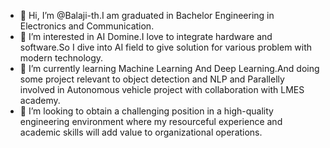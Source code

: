 - 👋 Hi, I’m @Balaji-th.I am graduated in Bachelor Engineering in Electronics and Communication.
- 👀 I’m interested in AI Domine.I love to integrate hardware and software.So I dive into AI field to give solution for various problem with modern technology. 
- 🌱 I’m currently learning Machine Learning And Deep Learning.And doing some project relevant to object detection and NLP and Parallelly involved in 
Autonomous vehicle project with collaboration with LMES academy. 
- 💞️ I’m looking to obtain a challenging position in a high-quality engineering environment where
my resourceful experience and academic skills will add value to organizational operations. 


<!---
Balaji-th/Balaji-th is a ✨ special ✨ repository because its `README.md` (this file) appears on your GitHub profile.
You can click the Preview link to take a look at your changes.
--->
